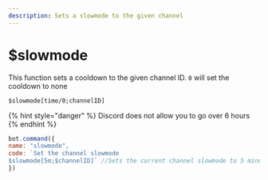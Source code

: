 ```yaml
---
description: Sets a slowmode to the given channel
---
```


# $slowmode

This function sets a cooldown to the given channel ID. `0` will set the cooldown to none

```
$slowmode[time/0;channelID]
```

{% hint style="danger" %}
Discord does not allow you to go over 6 hours
{% endhint %}

```javascript
bot.command({
name: "slowmode",
code: `Set the channel slowmode
$slowmode[5m;$channelID]` //Sets the current channel slowmode to 5 minutes
})
```
